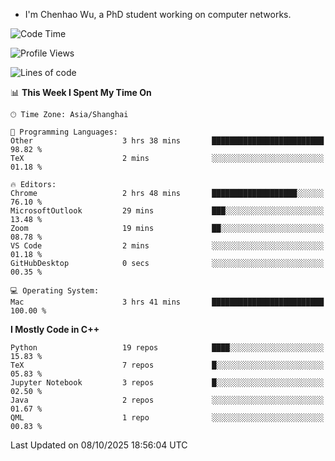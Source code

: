 - I'm Chenhao Wu, a PhD student working on computer networks.

<!--START_SECTION:waka-->
![Code Time](http://img.shields.io/badge/Code%20Time-938%20hrs%2058%20mins-blue)

![Profile Views](http://img.shields.io/badge/Profile%20Views-1-blue)

![Lines of code](https://img.shields.io/badge/From%20Hello%20World%20I%27ve%20Written-12.4%20million%20lines%20of%20code-blue)

📊 **This Week I Spent My Time On** 

```text
🕑︎ Time Zone: Asia/Shanghai

💬 Programming Languages: 
Other                    3 hrs 38 mins       █████████████████████████   98.82 % 
TeX                      2 mins              ░░░░░░░░░░░░░░░░░░░░░░░░░   01.18 % 

🔥 Editors: 
Chrome                   2 hrs 48 mins       ███████████████████░░░░░░   76.10 % 
MicrosoftOutlook         29 mins             ███░░░░░░░░░░░░░░░░░░░░░░   13.48 % 
Zoom                     19 mins             ██░░░░░░░░░░░░░░░░░░░░░░░   08.78 % 
VS Code                  2 mins              ░░░░░░░░░░░░░░░░░░░░░░░░░   01.18 % 
GitHubDesktop            0 secs              ░░░░░░░░░░░░░░░░░░░░░░░░░   00.35 % 

💻 Operating System: 
Mac                      3 hrs 41 mins       █████████████████████████   100.00 % 
```

**I Mostly Code in C++** 

```text
Python                   19 repos            ████░░░░░░░░░░░░░░░░░░░░░   15.83 % 
TeX                      7 repos             █░░░░░░░░░░░░░░░░░░░░░░░░   05.83 % 
Jupyter Notebook         3 repos             █░░░░░░░░░░░░░░░░░░░░░░░░   02.50 % 
Java                     2 repos             ░░░░░░░░░░░░░░░░░░░░░░░░░   01.67 % 
QML                      1 repo              ░░░░░░░░░░░░░░░░░░░░░░░░░   00.83 % 
```




 Last Updated on 08/10/2025 18:56:04 UTC
<!--END_SECTION:waka-->
